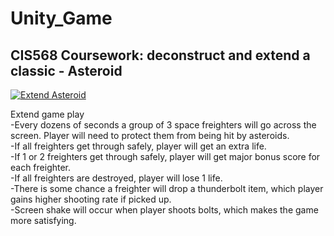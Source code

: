 # Unity_Game
## CIS568 Coursework: deconstruct and extend a classic - Asteroid

<a href="https://vimeo.com/155616622"><img src="http://i.imgur.com/c3a7GDY.png?1" alt="Extend Asteroid"></a>


Extend game play<br>
-Every dozens of seconds a group of 3 space freighters will go across the screen. Player will need to protect them from being hit by asteroids.<br>
-If all freighters get through safely, player will get an extra life.<br>
-If 1 or 2 freighters get through safely, player will get major bonus score for each freighter.<br>
-If all freighters are destroyed, player will lose 1 life.<br>
-There is some chance a freighter will drop a thunderbolt item, which player gains higher shooting rate if picked up.<br>
-Screen shake will occur when player shoots bolts, which makes the game more satisfying.<br>
